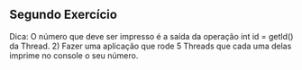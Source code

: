 ## Segundo Exercício
Dica: O número que deve ser impresso é a saída da operação int id = getId() da Thread.
2) Fazer uma aplicação que rode 5 Threads que cada uma delas imprime no console o seu
número.
